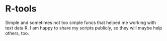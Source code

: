 # R-tools
Simple and sometimes not too simple funcs that helped me working with text data R. I am happy to share my scripts publicly, so they will maybe help others, too.
